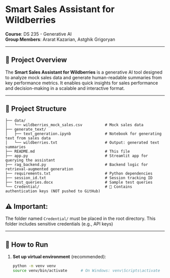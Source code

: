 # Smart Sales Assistant for Wildberries  
**Course**: DS 235 - Generative AI  
**Group Members**: Ararat Kazarian, Astghik Grigoryan  

---

## 📌 Project Overview

The **Smart Sales Assistant for Wildberries** is a generative AI tool designed to analyze mock sales data and generate human-readable summaries from key performance metrics. It enables quick insights for sales performance and decision-making in a scalable and interactive format.

---

## 📁 Project Structure

```plaintext
├── data/
│   └── wildberries_mock_sales.csv          # Mock sales data
├── generate_text/
│   ├── text_generation.ipynb               # Notebook for generating text from sales data
│   └── wildberries.txt                     # Output: generated text summaries
├── README.md                               # This file
├── app.py                                  # Streamlit app for querying the assistant
├── rag_backend.py                          # Backend logic for retrieval-augmented generation
├── requirements.txt                        # Python dependencies
├── session_id.txt                          # Session tracking ID
├── test_queries.docx                       # Sample test queries
└── Credential/                             # 🔐 Contains authentication keys (NOT pushed to GitHub)
```

## ⚠️ **Important**:  
The folder named `Credential/` must be placed in the root directory. This folder includes sensitive credentials (e.g., API keys)

---

## 🚀 How to Run

1. **Set up virtual environment** (recommended):
   ```bash
   python -m venv venv
   source venv/bin/activate      # On Windows: venv\Scripts\activate
